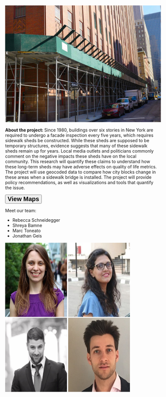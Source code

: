   ![alt text](img/swb.jpg)
  
 <b> About the project: </b>
  Since 1980, buildings over six stories in New York are required to undergo a facade inspection every five years, which requires sidewalk sheds be constructed. While these sheds are supposed to be temporary structures, evidence suggests that many of these sidewalk sheds remain up for years. Local media outlets and politicians commonly comment on the negative impacts these sheds have on the local community. This research will quantify these claims to understand how these long-term sheds may have adverse effects on quality of life metrics. The project will use geocoded data to compare how city blocks change in these areas when a sidewalk bridge is installed.
The project will provide policy recommendations, as well as visualizations and tools that quantify the issue.  
 
  <a href="http://output.jsbin.com/ficepeq/1"><button style="font-weight: bold; font-size: 20px; font face: verdana;"> View Maps</button></a>  
  
 Meet our team:

 * Rebecca Schneidegger
 * Shreya Bamne
 * Marc Toneato
 * Jonathan Geis    
 
 <img src="img/rebecca.jpg" height="240" width="200">
 <img src="img/shreya.jpg"  height="240" width="200">
 <img src="img/marc.jpg"  height="240" width="200">
 <img src="img/jonathan.jpg"  height="240" width="200">
